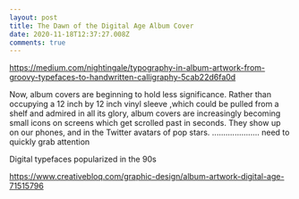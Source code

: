 ```yaml
---
layout: post
title: The Dawn of the Digital Age Album Cover
date: 2020-11-18T12:37:27.008Z
comments: true
---
```

https://medium.com/nightingale/typography-in-album-artwork-from-groovy-typefaces-to-handwritten-calligraphy-5cab22d6fa0d 

Now, album covers are beginning to hold less significance. Rather than occupying a 12 inch by 12 inch vinyl sleeve ,which could be pulled from a shelf and admired in all its glory, album covers are increasingly becoming small icons on screens which get scrolled past in seconds. They show up on our phones, and in the Twitter avatars of pop stars. ..................... need to quickly grab attention 

<!--EndFragment-->

Digital typefaces popularized in the 90s

https://www.creativebloq.com/graphic-design/album-artwork-digital-age-71515796